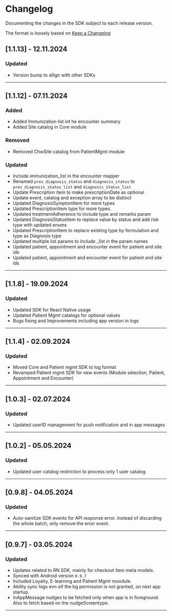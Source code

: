 # Changelog

Documenting the changes in the SDK subject to each release version.

The format is loosely based on [Keep a Changelog](https://keepachangelog.com/en/1.0.0/)

## **[1.1.13]  - 12.11.2024**

### **Updated**
- Version bump to allign with other SDKs


----


## **[1.1.12]  - 07.11.2024**

### **Added**
- Added Immunization list int he encounter summary
- Added Site catalog in Core module

### **Removed**
- Removed ChwSite catalog from PatientMgmt module

### **Updated**
- Include immunization_list in the encounter mapper
- Renamed `prev_diagnosis_status` and `diagnosis_status` to `prev_diagnosis_status_list` and `diagnosis_status_list`
- Update Prescription item to make prescriptionDate as optional
- Update event, catalog and exception array to be distinct
- Updated DiagnosisSymptomItem for more types
- Updated PrescriptionItem type for more types.
- Updated treatmentAdherence to include type and remarks param
- Updated DiagnosisStatusItem to replace value by status and add risk type with updated enums
- Updated PrescriptionItem to replace existing type by formulation and type as Diagnosis type
- Updated multiple list params to include _list in the param names
- Updated patient, appointment and encounter event for patient and site ids
- Updated patient, appointment and encounter event for patient and site ids


----


## **[1.1.8]  - 19.09.2024**

### **Updated**
- Updated SDK for React Native usage
- Updated Patient Mgmt catalogs for optional values
- Bugs fixing and Improvements including app version in logs
                                                  

----


## **[1.1.4]  - 02.09.2024**

### **Updated**
- Moved Core and Patient mgmt SDK to log format
- Revamped Patient mgmt SDK for new events (Module selection, Patient, Appointment and Encounter)
                                                  

----

## **[1.0.3]  - 02.07.2024**

### **Updated**
- Updated userID management for push notification and in app messages
                                                  

----

## **[1.0.2]  - 05.05.2024**

### **Updated**
- Updated user catalog restriction to process only 1 user catalog
                                                  

----


## **[0.9.8]  - 04.05.2024**

### **Updated**
- Auto-sanitize SDK events for API response error. Instead of discarding the whole batch, only remove the error event.
                                                  

----


## **[0.9.7]  - 03.05.2024**

### **Updated**
- Updates related to RN SDK, mainly for checkout item meta models.
- Synced with Android version `0.9.7`
- Included Loyalty, E-learning and Patient Mgmt moodule.
- Ability sync logs evn oif the bg permission is not granted, on next app startup.
- InAppMessage nudges to be fetched only when app is in foreground. Also to fetch based on the nudgeScreentype.
                                                  

----
